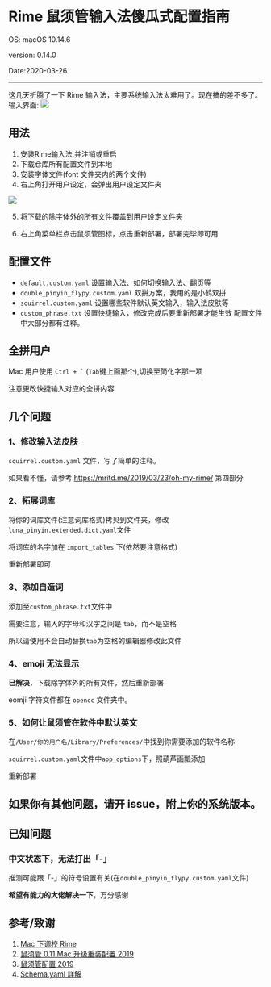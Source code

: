 # Rime 鼠须管输入法傻瓜式配置指南
  OS: macOS 10.14.6
  
  version: 0.14.0
  
  Date:2020-03-26
  
  ----
  
  这几天折腾了一下 Rime 输入法，主要系统输入法太难用了。现在搞的差不多了。输入界面:
  ![](https://wang-1258168870.cos.ap-guangzhou.myqcloud.com/pic/2019-10-11-RoMhx5.png)
  
  ## 用法
  1. 安装Rime输入法,并注销或重启
  2. 下载仓库所有配置文件到本地
  3. 安装字体文件(font 文件夹内的两个文件)
  4. 右上角打开用户设定，会弹出用户设定文件夹
  
  ![](https://wang-1258168870.cos.ap-guangzhou.myqcloud.com/pic/2019-10-11-1lAuOL.png)
  
  5. 将下载的除字体外的所有文件覆盖到用户设定文件夹
  
  6. 右上角菜单栏点击鼠须管图标，点击重新部署，部署完毕即可用
  
  
  ## 配置文件
  - `default.custom.yaml` 设置输入法、如何切换输入法、翻页等
  - `double_pinyin_flypy.custom.yaml` 双拼方案，我用的是小鹤双拼
  - `squirrel.custom.yaml` 设置哪些软件默认英文输入，输入法皮肤等
  - `custom_phrase.txt` 设置快捷输入，修改完成后要重新部署才能生效
  配置文件中大部分都有注释。

  ## 全拼用户
  Mac 用户使用 <code>Ctrl + &#96;</code> (`Tab`键上面那个),切换至简化字那一项
  
  注意更改快捷输入对应的全拼内容

  ## 几个问题
  ### 1、修改输入法皮肤
  `squirrel.custom.yaml` 文件，写了简单的注释。

  如果看不懂，请参考 https://mritd.me/2019/03/23/oh-my-rime/ 第四部分

  ### 2、拓展词库
  将你的词库文件(注意词库格式)拷贝到文件夹，修改 `luna_pinyin.extended.dict.yaml`文件

  将词库的名字加在 `import_tables` 下(依然要注意格式)

  重新部署即可
  
  ### 3、添加自造词
  添加至`custom_phrase.txt`文件中
  
  需要注意，输入的字母和汉字之间是 `tab`，而不是空格
  
  所以请使用不会自动替换`tab`为空格的编辑器修改此文件

  ### 4、emoji 无法显示
  **已解决**，下载除字体外的所有文件，然后重新部署

  eomji 字符文件都在 `opencc` 文件夹中。

  ### 5、如何让鼠须管在软件中默认英文
  在`/User/你的用户名/Library/Preferences/`中找到你需要添加的软件名称

  `squirrel.custom.yaml`文件中`app_options`下，照葫芦画瓢添加

  重新部署


  ## 如果你有其他问题，请开 issue，附上你的系统版本。

  ## 已知问题
  ### 中文状态下，无法打出「-」
  推测可能跟「-」的符号设置有关(在`double_pinyin_flypy.custom.yaml`文件)

  **希望有能力的大佬解决一下**，万分感谢
  

  
  ## 参考/致谢
  1. [Mac 下调校 Rime](https://mritd.me/2019/03/23/oh-my-rime/)
  2. [鼠须管 0.11 Mac 升级重装配置 2019](https://github.com/cnfeat/Rime)
  3. [鼠须管配置 2019](https://placeless.net/blog/rime-squirrel-customization-2019#article)
  4. [Schema.yaml 詳解](https://github.com/LEOYoon-Tsaw/Rime_collections/blob/master/Rime_description.md)
  
  
